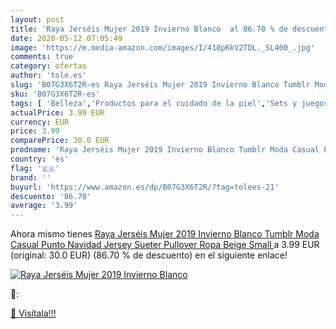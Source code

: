 ```yaml
---
layout: post
title: 'Raya Jerséis Mujer 2019 Invierno Blanco  al 86.70 % de descuento'
date: 2020-05-12 07:05:49
image: 'https://m.media-amazon.com/images/I/410pKkV2TDL._SL400_.jpg'
comments: true
category: ofertas
author: 'tole.es'
slug: 'B07G3X6T2R-es Raya Jerséis Mujer 2019 Invierno Blanco Tumblr Moda Casual...'
sku: 'B07G3X6T2R-es'
tags: [ 'Belleza','Productos para el cuidado de la piel','Sets y juegos para el cuidado de la piel','navidad', ]
actualPrice: 3.99 EUR
currency: EUR
price: 3.99
comparePrice: 30.0 EUR
prodname: 'Raya Jerséis Mujer 2019 Invierno Blanco Tumblr Moda Casual Punto Navidad Jersey Sueter Pullover Ropa  Beige  Small '
country: 'es'
flag: '🇪🇸'
brand: ''
buyurl: 'https://www.amazon.es/dp/B07G3X6T2R/?tag=tolees-21'
descuento: '86.70'
average: '3.99'
---
```


Ahora mismo tienes [Raya Jerséis Mujer 2019 Invierno Blanco Tumblr Moda Casual Punto Navidad Jersey Sueter Pullover Ropa  Beige  Small ](https://www.amazon.es/dp/B07G3X6T2R/?tag=tolees-21) a 3.99 EUR (original: 30.0 EUR) (86.70 %  de descuento) en el siguiente enlace!

[![Raya Jerséis Mujer 2019 Invierno Blanco ](https://m.media-amazon.com/images/I/410pKkV2TDL._SL400_.jpg)](https://www.amazon.es/dp/B07G3X6T2R/?tag=tolees-21)

🔎:


[🛒 Visítala!!!](https://www.amazon.es/dp/B07G3X6T2R/?tag=tolees-21)
